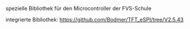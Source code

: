 spezielle Bibliothek für den Microcontroller der FVS-Schule

integrierte Bibliothek:
https://github.com/Bodmer/TFT_eSPI/tree/V2.5.43
